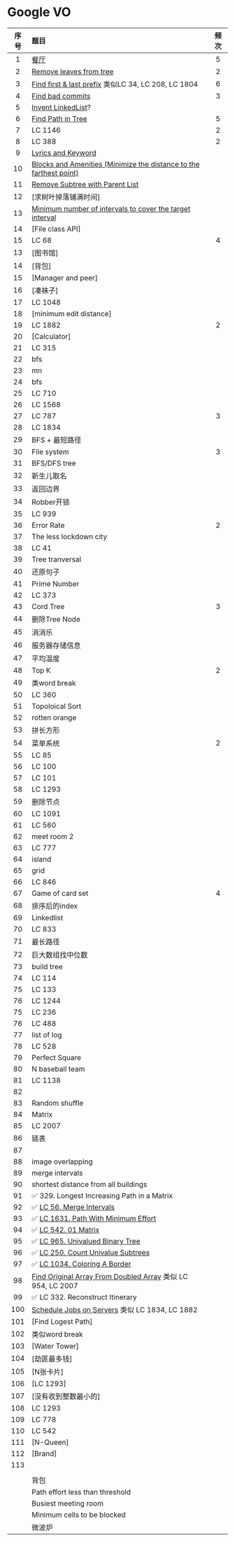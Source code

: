 # Google VO

|序号|题目|频次|
|:---:|:---|:---:|
|1|[餐厅](https://github.com/Na202S/GoogleVO/blob/main/Restaurant.md)|5|
|2|[Remove leaves from tree](https://github.com/Na202S/GoogleVO/blob/main/removeLeaves.md)|2|
|3|[Find first & last prefix](https://github.com/Na202S/GoogleVO/blob/main/find_strings_start_with_prefix.md) 类似LC 34, LC 208, LC 1804|6|
|4|[Find bad commits](https://github.com/Na202S/GoogleVO/blob/main/findBadCommits.md)|3|
|5|[Invent LinkedList]()?||
|6|[Find Path in Tree](https://github.com/Na202S/GoogleVO/blob/main/findPathInTree.md)|5|
|7|LC 1146|2|
|8|LC 388|2|
|9|[Lyrics and Keyword](https://github.com/Na202S/GoogleVO/blob/main/keywordInLyrics.md)||
|10|[Blocks and Amenities (Minimize the distance to the farthest point)](https://github.com/Na202S/GoogleVO/blob/main/blocksAndAmenities.md)||
|11|[Remove Subtree with Parent List](https://github.com/Na202S/GoogleVO/blob/main/removeSubtree.md)||
|12|[求树叶掉落铺满时间]||
|13|[Minimum number of intervals to cover the target interval]()||
|14|[File class API]||
|15|LC 68|4|
|13|[图书馆]||
|14|[背包]||
|15|[Manager and peer]||
|16|[凑袜子]||
|17|LC 1048|
|18|[minimum edit distance]|
|19|LC 1882|2|
|20|[Calculator]|
|21|LC 315|
|22|bfs|
|23|mn|
|24|bfs|
|25|LC 710|
|26|LC 1568|
|27|LC 787|3|
|28|LC 1834|
|29|BFS + 最短路径|
|30|File system|3|
|31|BFS/DFS tree|
|32|新生儿取名|
|33|返回边界|
|34|Robber开锁|
|35|LC 939|
|36|Error Rate|2|
|37|The less lockdown city|
|38|LC 41|
|39|Tree tranversal|
|40|还原句子|
|41|Prime Number|
|42|LC 373|
|43|Cord Tree|3|
|44|删除Tree Node|
|45|消消乐|
|46|服务器存储信息|
|47|平均温度|
|48|Top K|2|
|49|类word break|
|50|LC 360|
|51|Topoloical Sort|
|52|rotten orange|
|53|拼长方形|
|54|菜单系统|2|
|55|LC 85|
|56|LC 100|
|57|LC 101|
|58|LC 1293|
|59|删除节点|
|60|LC 1091|
|61|LC 560|
|62|meet room 2|
|63|LC 777|
|64|island|
|65|grid|
|66|LC 846|
|67|Game of card set|4|
|68|排序后的index|
|69|Linkedlist|
|70|LC 833|
|71|最长路径|
|72|巨大数组找中位数|
|73|build tree|
|74|LC 114|
|75|LC 133|
|76|LC 1244|
|75|LC 236|
|76|LC 488|
|77|list of log|
|78|LC 528|
|79|Perfect Square|
|80|N baseball team|
|81|LC 1138|
|82||
|83|Random shuffle|
|84|Matrix|
|85|LC 2007|
|86|链表|
|87||
|88|image overlapping|
|89|merge intervals|
|90|shortest distance from all buildings|
|91|✅ 329. Longest Increasing Path in a Matrix|
|92|✅ [LC 56. Merge Intervals](https://leetcode.com/problems/merge-intervals/)|
|93|✅ [LC 1631. Path With Minimum Effort](https://leetcode.com/problems/path-with-minimum-effort/)|
|94|✅ [LC 542. 01 Matrix](https://leetcode.com/problems/01-matrix/)|
|95|✅ [LC 965. Univalued Binary Tree](https://leetcode.com/problems/univalued-binary-tree/)|
|96|✅ [LC 250. Count Univalue Subtrees](https://leetcode.com/problems/count-univalue-subtrees/)|
|97|✅ [LC 1034. Coloring A Border](https://leetcode.com/problems/coloring-a-border/)|
|98|[Find Original Array From Doubled Array](https://github.com/Na202S/GoogleVO/blob/main/original_array_from_doubled.md) 类似 LC 954, LC 2007|
|99|✅ LC 332. Reconstruct Itinerary|
|100|[Schedule Jobs on Servers](https://github.com/Na202S/GoogleVO/blob/main/schedule_jobs_on_servers.md) 类似 LC 1834, LC 1882|
|101|[Find Logest Path]|
|102|类似word break|
|103|[Water Tower]
|104|[劫匪最多钱]
|105|[N张卡片]|
|106|[LC 1293]|
|107|[没有收到整数最小的]|
|108|LC 1293|
|109|LC 778|
|110|LC 542|
|111|[N-Queen]|
|112|[Brand]|
|113|
||
||背包|
||Path effort less than threshold|
||Busiest meeting room|
||Minimum cells to be blocked|
||微波炉|
